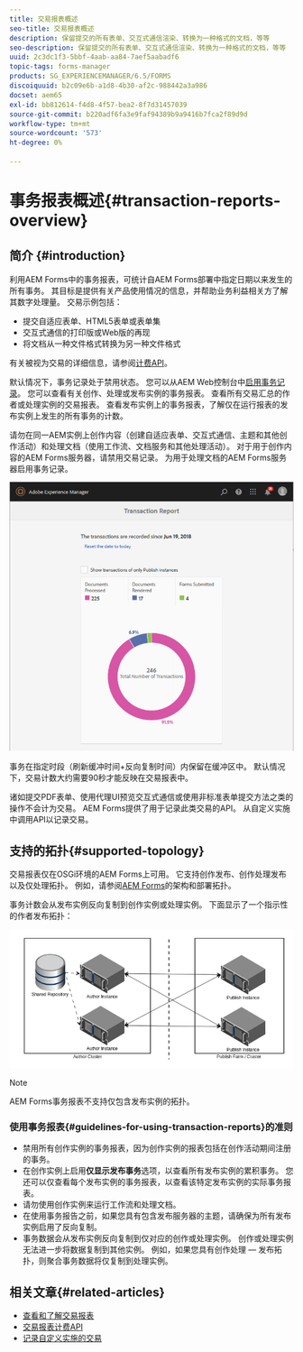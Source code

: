```yaml
---
title: 交易报表概述
seo-title: 交易报表概述
description: 保留提交的所有表单、交互式通信渲染、转换为一种格式的文档，等等
seo-description: 保留提交的所有表单、交互式通信渲染、转换为一种格式的文档，等等
uuid: 2c3dc1f3-5bbf-4aab-aa84-7aef5aabadf6
topic-tags: forms-manager
products: SG_EXPERIENCEMANAGER/6.5/FORMS
discoiquuid: b2c09e6b-a1d8-4b30-af2c-988442a3a986
docset: aem65
exl-id: bb812614-f4d8-4f57-bea2-8f7d31457039
source-git-commit: b220adf6fa3e9faf94389b9a9416b7fca2f89d9d
workflow-type: tm+mt
source-wordcount: '573'
ht-degree: 0%

---
```


# 事务报表概述{#transaction-reports-overview}

## 简介 {#introduction}

利用AEM Forms中的事务报表，可统计自AEM Forms部署中指定日期以来发生的所有事务。 其目标是提供有关产品使用情况的信息，并帮助业务利益相关方了解其数字处理量。 交易示例包括：

* 提交自适应表单、HTML5表单或表单集
* 交互式通信的打印版或Web版的再现
* 将文档从一种文件格式转换为另一种文件格式

有关被视为交易的详细信息，请参阅[计费API](../../forms/using/transaction-reports-billable-apis.md)。

默认情况下，事务记录处于禁用状态。 您可以从AEM Web控制台中[启用事务记录](../../forms/using/viewing-and-understanding-transaction-reports.md#setting-up-transaction-reports)。 您可以查看有关创作、处理或发布实例的事务报表。 查看所有交易汇总的作者或处理实例的交易报表。 查看发布实例上的事务报表，了解仅在运行报表的发布实例上发生的所有事务的计数。

请勿在同一AEM实例上创作内容（创建自适应表单、交互式通信、主题和其他创作活动）和处理文档（使用工作流、文档服务和其他处理活动）。 对于用于创作内容的AEM Forms服务器，请禁用交易记录。 为用于处理文档的AEM Forms服务器启用事务记录。

![sample-transaction-report-author-1](assets/sample-transaction-report-author-1.png)

事务在指定时段（刷新缓冲时间+反向复制时间）内保留在缓冲区中。 默认情况下，交易计数大约需要90秒才能反映在交易报表中。

诸如提交PDF表单、使用代理UI预览交互式通信或使用非标准表单提交方法之类的操作不会计为交易。 AEM Forms提供了用于记录此类交易的API。 从自定义实施中调用API以记录交易。

## 支持的拓扑{#supported-topology}

交易报表仅在OSGi环境的AEM Forms上可用。 它支持创作发布、创作处理发布以及仅处理拓扑。 例如，请参阅[AEM Forms](../../forms/using/transaction-reports-overview.md)的架构和部署拓扑。

事务计数会从发布实例反向复制到创作实例或处理实例。 下面显示了一个指示性的作者发布拓扑：

![simple-author-publish-topology](assets/simple-author-publish-topology.png)

>[!NOTE]
>
>AEM Forms事务报表不支持仅包含发布实例的拓扑。

### 使用事务报表{#guidelines-for-using-transaction-reports}的准则

* 禁用所有创作实例的事务报表，因为创作实例的报表包括在创作活动期间注册的事务。
* 在创作实例上启用&#x200B;**仅显示发布事务**&#x200B;选项，以查看所有发布实例的累积事务。 您还可以仅查看每个发布实例的事务报表，以查看该特定发布实例的实际事务报表。
* 请勿使用创作实例来运行工作流和处理文档。
* 在使用事务报告之前，如果您具有包含发布服务器的主题，请确保为所有发布实例启用了反向复制。
* 事务数据会从发布实例反向复制到仅对应的创作或处理实例。 创作或处理实例无法进一步将数据复制到其他实例。 例如，如果您具有创作处理 — 发布拓扑，则聚合事务数据将仅复制到处理实例。

## 相关文章{#related-articles}

* [查看和了解交易报表](../../forms/using/viewing-and-understanding-transaction-reports.md)
* [交易报表计费API](../../forms/using/transaction-reports-billable-apis.md)
* [记录自定义实施的交易](/help/forms/using/record-transaction-custom-implementation.md)
